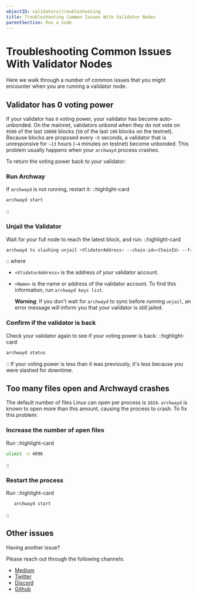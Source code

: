 ```yaml
---
objectID: validators|troubleshooting
title: Troubleshooting Common Issues With Validator Nodes
parentSection: Run a node
---
```


# Troubleshooting Common Issues With Validator Nodes

Here we walk through a number of common issues that you might encounter when you are running a validator node.

## Validator has 0 voting power

If your validator has `0` voting power, your validator has become auto-unbonded. On the mainnet, validators unbond when they do not vote on `9500` of the last `10000` blocks (`50` of the last `100` blocks on the testnet). Because blocks are proposed every `~5` seconds, a validator that is unresponsive for `~13` hours (`~4` minutes on testnet) become unbonded. This problem usually happens when your `archwayd` process crashes.

To return the voting power back to your validator:

### Run Archway

If `archwayd` is not running, restart it:
::highlight-card

```bash
archwayd start
```

::

### Unjail the Validator

Wait for your full node to reach the latest block, and run:
::highlight-card

```bash
archwayd tx slashing unjail <VlidatorAddress> --chain-id=<ChainId> --from=<Name>
```

::
where

- `<VlidatorAddress>` is the address of your validator account.
- `<Name>` is the name or address of the validator account. To find this information, run `archwayd keys list`.

  **Warning**:
  If you don't wait for `archwayd` to sync before running `unjail`, an error message will inform you that your validator is still jailed.

### Confirm if the validator is back

Check your validator again to see if your voting power is back:
::highlight-card

```bash
archwayd status
```

::
If your voting power is less than it was previously, it's less because you were slashed for downtime.

## Too many files open and Archwayd crashes

The default number of files Linux can open per process is `1024`. `archwayd` is known to open more than this amount, causing the process to crash. To fix this problem:

### Increase the number of open files

Run
::highlight-card

```bash
ulimit -n 4096
```

::

### Restart the process

Run
::highlight-card

```bash
   archwayd start
```

::

## Other issues

Having another issue?

Please reach out through the following channels:

- <a href="https://medium.com/archwayhq" target="_blank" >Medium</a>
- <a href="https://twitter.com/archwayhq" target="_blank" >Twitter</a>
- <a href="https://discord.gg/-5FVvx3WGfa" target="_blank" >Discord</a>
- <a href="https://github.com/archway-network" target="_blank" >Github</a>
